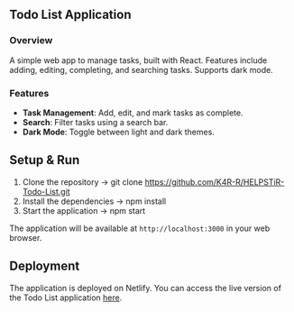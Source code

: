 ## Todo List Application

### Overview

A simple web app to manage tasks, built with React. Features include adding, editing, completing, and searching tasks. Supports dark mode.

### Features
- **Task Management**: Add, edit, and mark tasks as complete.
- **Search**: Filter tasks using a search bar.
- **Dark Mode**: Toggle between light and dark themes.

## Setup & Run

1. Clone the repository -> git clone https://github.com/K4R-R/HELPSTiR-Todo-List.git
2. Install the dependencies -> npm install
3. Start the application -> npm start

The application will be available at `http://localhost:3000` in your web browser.

## Deployment

The application is deployed on Netlify. You can access the live version of the Todo List application [here](https://helpstir-todo-list.netlify.app).



